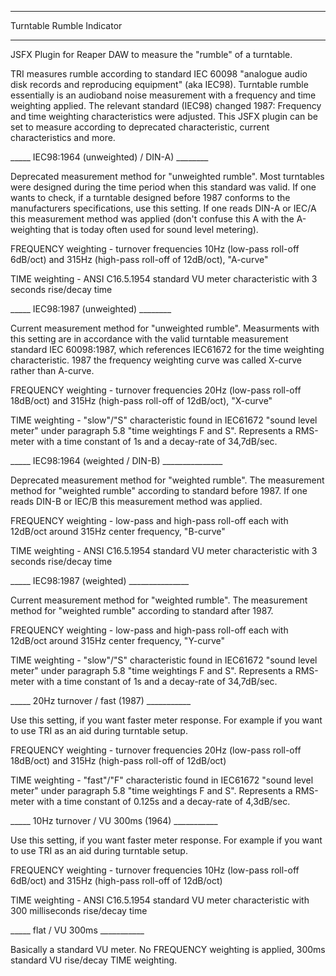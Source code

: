 ****************************************
Turntable Rumble Indicator
****************************************
JSFX Plugin for Reaper DAW to measure the "rumble" of a turntable.

TRI measures rumble according to standard IEC 60098 "analogue audio disk records and reproducing equipment" (aka IEC98). 
Turntable rumble essentially is an audioband noise measurement with a frequency and time weighting applied. 
The relevant standard (IEC98) changed 1987: Frequency and time weighting characteristics were adjusted. 
This JSFX plugin can be set to measure according to deprecated characteristic, current characteristics and more.

_____ IEC98:1964 (unweighted) / DIN-A) ________

Deprecated measurement method for "unweighted rumble". Most turntables were designed during the time period when this standard was valid. If one wants to check, if a turntable designed before 1987 conforms to the manufacturers specifications, use this setting. If one reads DIN-A or IEC/A this measurement method was applied (don't confuse this A with the A-weighting that is today often used for sound level metering). 

FREQUENCY weighting - turnover frequencies 10Hz (low-pass roll-off 6dB/oct) and 315Hz (high-pass roll-off of 12dB/oct), "A-curve"

TIME weighting - ANSI C16.5.1954 standard VU meter characteristic with 3 seconds rise/decay time


_____ IEC98:1987 (unweighted) ________

Current measurement method for "unweighted rumble". Measurments with this setting are in accordance with the valid turntable measurement standard IEC 60098:1987, which references IEC61672 for the time weighting characteristic. 1987 the frequency weighting curve was called X-curve rather than A-curve.

FREQUENCY weighting - turnover frequencies 20Hz (low-pass roll-off 18dB/oct) and 315Hz (high-pass roll-off of 12dB/oct), "X-curve"

TIME weighting - "slow"/"S" characteristic found in IEC61672 "sound level meter" under paragraph 5.8 "time weightings F and S". 
Represents a RMS-meter with a time constant of 1s and a decay-rate of 34,7dB/sec.


_____ IEC98:1964 (weighted / DIN-B) _______________

Deprecated measurement method for "weighted rumble". The measurement method for "weighted rumble" according to standard before 1987. If one reads DIN-B or IEC/B this measurement method was applied.

FREQUENCY weighting - low-pass and high-pass roll-off each with 12dB/oct around 315Hz center frequency, "B-curve"

TIME weighting - ANSI C16.5.1954 standard VU meter characteristic with 3 seconds rise/decay time


_____ IEC98:1987 (weighted) _______________

Current measurement method for "weighted rumble". The measurement method for "weighted rumble" according to standard after 1987.

FREQUENCY weighting - low-pass and high-pass roll-off each with 12dB/oct around 315Hz center frequency, "Y-curve"

TIME weighting - "slow"/"S" characteristic found in IEC61672 "sound level meter" under paragraph 5.8 "time weightings F and S". 
Represents a RMS-meter with a time constant of 1s and a decay-rate of 34,7dB/sec.


_____ 20Hz turnover / fast (1987) ___________

Use this setting, if you want faster meter response. For example if you want to use TRI as an aid during turntable setup.

FREQUENCY weighting - turnover frequencies 20Hz (low-pass roll-off 18dB/oct) and 315Hz (high-pass roll-off of 12dB/oct) 

TIME weighting - "fast"/"F" characteristic found in IEC61672 "sound level meter" under paragraph 5.8 "time weightings F and S". 
Represents a RMS-meter with a time constant of 0.125s and a decay-rate of 4,3dB/sec.

_____ 10Hz turnover / VU 300ms (1964) ___________

Use this setting, if you want faster meter response. For example if you want to use TRI as an aid during turntable setup.

FREQUENCY weighting - turnover frequencies 10Hz (low-pass roll-off 6dB/oct) and 315Hz (high-pass roll-off of 12dB/oct) 

TIME weighting - ANSI C16.5.1954 standard VU meter characteristic with 300 milliseconds rise/decay time

_____ flat / VU 300ms ___________

Basically a standard VU meter. No FREQUENCY weighting is applied, 300ms standard VU rise/decay TIME weighting.




